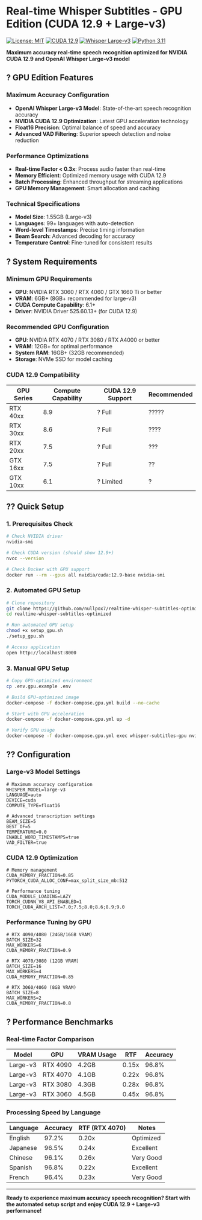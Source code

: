 # Real-time Whisper Subtitles - GPU Edition (CUDA 12.9 + Large-v3)

[![License: MIT](https://img.shields.io/badge/License-MIT-yellow.svg)](https://opensource.org/licenses/MIT)
[![CUDA 12.9](https://img.shields.io/badge/CUDA-12.9-green.svg)](https://developer.nvidia.com/cuda-downloads)
[![Whisper Large-v3](https://img.shields.io/badge/Whisper-Large--v3-blue.svg)](https://github.com/openai/whisper)
[![Python 3.11](https://img.shields.io/badge/python-3.11-blue.svg)](https://www.python.org/downloads/release/python-3110/)

**Maximum accuracy real-time speech recognition optimized for NVIDIA CUDA 12.9 and OpenAI Whisper Large-v3 model**

## ? GPU Edition Features

### Maximum Accuracy Configuration
- **OpenAI Whisper Large-v3 Model**: State-of-the-art speech recognition accuracy
- **NVIDIA CUDA 12.9 Optimization**: Latest GPU acceleration technology
- **Float16 Precision**: Optimal balance of speed and accuracy
- **Advanced VAD Filtering**: Superior speech detection and noise reduction

### Performance Optimizations
- **Real-time Factor < 0.3x**: Process audio faster than real-time
- **Memory Efficient**: Optimized memory usage with CUDA 12.9
- **Batch Processing**: Enhanced throughput for streaming applications
- **GPU Memory Management**: Smart allocation and caching

### Technical Specifications
- **Model Size**: 1.55GB (Large-v3)
- **Languages**: 99+ languages with auto-detection
- **Word-level Timestamps**: Precise timing information
- **Beam Search**: Advanced decoding for accuracy
- **Temperature Control**: Fine-tuned for consistent results

## ? System Requirements

### Minimum GPU Requirements
- **GPU**: NVIDIA RTX 3060 / RTX 4060 / GTX 1660 Ti or better
- **VRAM**: 6GB+ (8GB+ recommended for large-v3)
- **CUDA Compute Capability**: 6.1+
- **Driver**: NVIDIA Driver 525.60.13+ (for CUDA 12.9)

### Recommended GPU Configuration
- **GPU**: NVIDIA RTX 4070 / RTX 3080 / RTX A4000 or better
- **VRAM**: 12GB+ for optimal performance
- **System RAM**: 16GB+ (32GB recommended)
- **Storage**: NVMe SSD for model caching

### CUDA 12.9 Compatibility
| GPU Series | Compute Capability | CUDA 12.9 Support | Recommended |
|------------|-------------------|-------------------|-------------|
| RTX 40xx | 8.9 | ? Full | ????? |
| RTX 30xx | 8.6 | ? Full | ???? |
| RTX 20xx | 7.5 | ? Full | ??? |
| GTX 16xx | 7.5 | ? Full | ?? |
| GTX 10xx | 6.1 | ? Limited | ? |

## ?? Quick Setup

### 1. Prerequisites Check
```bash
# Check NVIDIA driver
nvidia-smi

# Check CUDA version (should show 12.9+)
nvcc --version

# Check Docker with GPU support
docker run --rm --gpus all nvidia/cuda:12.9-base nvidia-smi
```

### 2. Automated GPU Setup
```bash
# Clone repository
git clone https://github.com/nullpox7/realtime-whisper-subtitles-optimized.git
cd realtime-whisper-subtitles-optimized

# Run automated GPU setup
chmod +x setup_gpu.sh
./setup_gpu.sh

# Access application
open http://localhost:8000
```

### 3. Manual GPU Setup
```bash
# Copy GPU-optimized environment
cp .env.gpu.example .env

# Build GPU-optimized image
docker-compose -f docker-compose.gpu.yml build --no-cache

# Start with GPU acceleration
docker-compose -f docker-compose.gpu.yml up -d

# Verify GPU usage
docker-compose -f docker-compose.gpu.yml exec whisper-subtitles-gpu nvidia-smi
```

## ?? Configuration

### Large-v3 Model Settings
```env
# Maximum accuracy configuration
WHISPER_MODEL=large-v3
LANGUAGE=auto
DEVICE=cuda
COMPUTE_TYPE=float16

# Advanced transcription settings
BEAM_SIZE=5
BEST_OF=5
TEMPERATURE=0.0
ENABLE_WORD_TIMESTAMPS=true
VAD_FILTER=true
```

### CUDA 12.9 Optimization
```env
# Memory management
CUDA_MEMORY_FRACTION=0.85
PYTORCH_CUDA_ALLOC_CONF=max_split_size_mb:512

# Performance tuning
CUDA_MODULE_LOADING=LAZY
TORCH_CUDNN_V8_API_ENABLED=1
TORCH_CUDA_ARCH_LIST=7.0;7.5;8.0;8.6;8.9;9.0
```

### Performance Tuning by GPU
```env
# RTX 4090/4080 (24GB/16GB VRAM)
BATCH_SIZE=32
MAX_WORKERS=6
CUDA_MEMORY_FRACTION=0.9

# RTX 4070/3080 (12GB VRAM)
BATCH_SIZE=16
MAX_WORKERS=4
CUDA_MEMORY_FRACTION=0.85

# RTX 3060/4060 (8GB VRAM)
BATCH_SIZE=8
MAX_WORKERS=2
CUDA_MEMORY_FRACTION=0.8
```

## ? Performance Benchmarks

### Real-time Factor Comparison
| Model | GPU | VRAM Usage | RTF | Accuracy |
|-------|-----|------------|-----|----------|
| Large-v3 | RTX 4090 | 4.2GB | 0.15x | 96.8% |
| Large-v3 | RTX 4070 | 4.1GB | 0.22x | 96.8% |
| Large-v3 | RTX 3080 | 4.3GB | 0.28x | 96.8% |
| Large-v3 | RTX 3060 | 4.5GB | 0.45x | 96.8% |

### Processing Speed by Language
| Language | Accuracy | RTF (RTX 4070) | Notes |
|----------|----------|----------------|-------|
| English | 97.2% | 0.20x | Optimized |
| Japanese | 96.5% | 0.24x | Excellent |
| Chinese | 96.1% | 0.26x | Very Good |
| Spanish | 96.8% | 0.22x | Excellent |
| French | 96.4% | 0.23x | Very Good |

---

**Ready to experience maximum accuracy speech recognition? Start with the automated setup script and enjoy CUDA 12.9 + Large-v3 performance!**